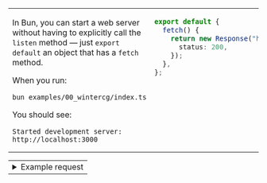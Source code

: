 
<table><tbody><tr><td width="1000" valign="top">

In Bun, you can start a web server without having to explicitly call
the `listen` method — just `export default` an object that has a
`fetch` method.

When you run:

~~~sh
bun examples/00_wintercg/index.ts
~~~

You should see:

~~~
Started development server: http://localhost:3000
~~~

</td><td width="1000" valign="top">

```ts
export default {
  fetch() {
    return new Response("hi", {
      status: 200,
    });
  },
};
```

</td></tr></tbody></table>

<table><tr><td><details><summary>Example request</summary>

```sh-session
$ curl -s -D- "http://localhost:3000/"
HTTP/1.1 200 OK
content-type: text/plain;charset=utf-8
Date: Thu, 19 Dec 2024 12:18:55 GMT
Content-Length: 2

hi
```

</details></td></tr></table>
